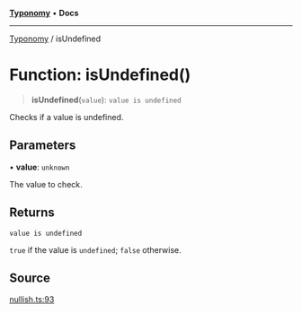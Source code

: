 [**Typonomy**](../README.md) • **Docs**

***

[Typonomy](../globals.md) / isUndefined

# Function: isUndefined()

> **isUndefined**(`value`): `value is undefined`

Checks if a value is undefined.

## Parameters

• **value**: `unknown`

The value to check.

## Returns

`value is undefined`

`true` if the value is `undefined`; `false` otherwise.

## Source

[nullish.ts:93](https://github.com/softcraft-development/typonomy/blob/ac449b6265e0e88e666105085e6c109ec445538b/src/nullish.ts#L93)
